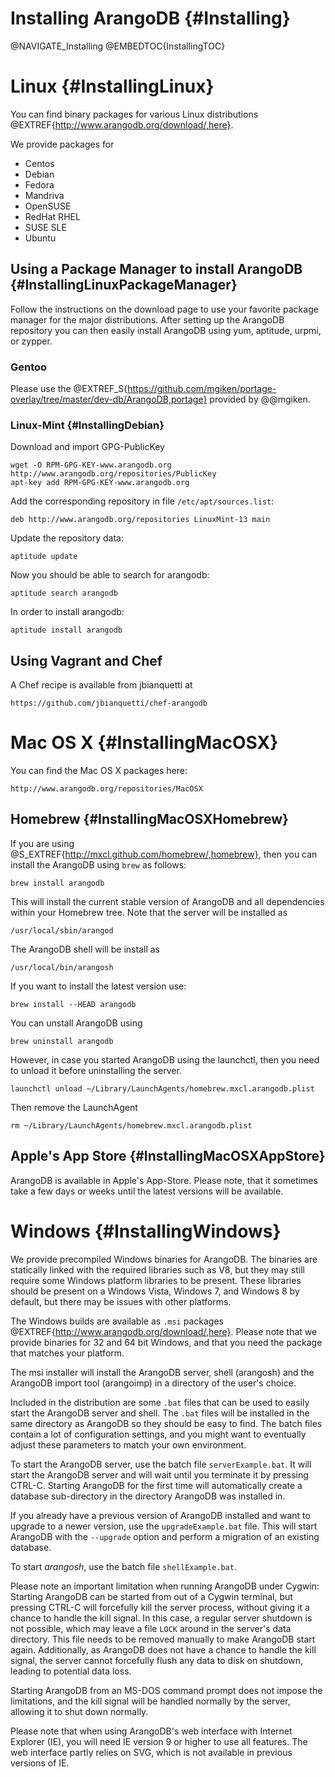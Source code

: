 Installing ArangoDB {#Installing}
=================================

@NAVIGATE_Installing
@EMBEDTOC{InstallingTOC}

Linux {#InstallingLinux}
========================

You can find binary packages for various Linux distributions
@EXTREF{http://www.arangodb.org/download/,here}.

We provide packages for

- Centos
- Debian
- Fedora
- Mandriva
- OpenSUSE
- RedHat RHEL
- SUSE SLE
- Ubuntu

Using a Package Manager to install ArangoDB {#InstallingLinuxPackageManager}
----------------------------------------------------------------------------

Follow the instructions on the download page to use your favorite package manager
for the major distributions. After setting up the ArangoDB repository you can then
easily install ArangoDB using yum, aptitude, urpmi, or zypper.

### Gentoo

Please use the 
@EXTREF_S{https://github.com/mgiken/portage-overlay/tree/master/dev-db/ArangoDB,portage}
provided by @@mgiken.

### Linux-Mint {#InstallingDebian}

Download and import GPG-PublicKey

    wget -O RPM-GPG-KEY-www.arangodb.org http://www.arangodb.org/repositories/PublicKey
    apt-key add RPM-GPG-KEY-www.arangodb.org

Add the corresponding repository in file  `/etc/apt/sources.list`:

    deb http://www.arangodb.org/repositories LinuxMint-13 main

Update the repository data:

    aptitude update

Now you should be able to search for arangodb:

    aptitude search arangodb

In order to install arangodb:

    aptitude install arangodb

Using Vagrant and Chef
----------------------

A Chef recipe is available from jbianquetti at

    https://github.com/jbianquetti/chef-arangodb

Mac OS X {#InstallingMacOSX}
============================

You can find the Mac OS X packages here:

    http://www.arangodb.org/repositories/MacOSX

Homebrew {#InstallingMacOSXHomebrew}
------------------------------------

If you are using @S_EXTREF{http://mxcl.github.com/homebrew/,homebrew},
then you can install the ArangoDB using `brew` as follows:

    brew install arangodb

This will install the current stable version of ArangoDB and all
dependencies within your Homebrew tree. Note that the server will be
installed as

    /usr/local/sbin/arangod

The ArangoDB shell will be install as

    /usr/local/bin/arangosh

If you want to install the latest version use:

    brew install --HEAD arangodb

You can unstall ArangoDB using

    brew uninstall arangodb

However, in case you started ArangoDB using the launchctl, then you
need to unload it before uninstalling the server.

    launchctl unload ~/Library/LaunchAgents/homebrew.mxcl.arangodb.plist

Then remove the LaunchAgent

    rm ~/Library/LaunchAgents/homebrew.mxcl.arangodb.plist


Apple's App Store {#InstallingMacOSXAppStore}
---------------------------------------------

ArangoDB is available in Apple's App-Store. Please note, that it
sometimes take a few days or weeks until the latest versions will be
available.

Windows {#InstallingWindows}
============================

We provide precompiled Windows binaries for ArangoDB. The binaries
are statically linked with the required libraries such as V8, but 
they may still require some Windows platform libraries to be present.
These libraries should be present on a Windows Vista, Windows 7, and
Windows 8 by default, but there may be issues with other platforms.

The Windows builds are available as `.msi` packages 
@EXTREF{http://www.arangodb.org/download/,here}.
Please note that we provide binaries for 32 and 64 bit Windows, and 
that you need the package that matches your platform.

The msi installer will install the ArangoDB server, shell (arangosh) and 
the ArangoDB import tool (arangoimp) in a directory of the user's choice.

Included in the distribution are some `.bat` files that can be used 
to easily start the ArangoDB server and shell. The `.bat` files will be
installed in the same directory as ArangoDB so they should be easy to find.
The batch files contain a lot of configuration settings, and you might want 
to eventually adjust these parameters to match your own environment.

To start the ArangoDB server, use the batch file `serverExample.bat`.
It will start the ArangoDB server and will wait until you terminate it
by pressing CTRL-C. Starting ArangoDB for the first time will automatically
create a database sub-directory in the directory ArangoDB was installed in.

If you already have a previous version of ArangoDB installed and want to
upgrade to a newer version, use the `upgradeExample.bat` file. This will
start ArangoDB with the `--upgrade` option and perform a migration of an
existing database.

To start _arangosh_, use the batch file `shellExample.bat`.

Please note an important limitation when running ArangoDB under Cygwin:
Starting ArangoDB can be started from out of a Cygwin terminal, but pressing
CTRL-C will forcefully kill the server process, without giving it a chance to 
handle the kill signal. In this case, a regular server shutdown is not
possible, which may leave a file `LOCK` around in the server's data directory.
This file needs to be removed manually to make ArangoDB start again. 
Additionally, as ArangoDB does not have a chance to handle the kill signal,
the server cannot forcefully flush any data to disk on shutdown, leading to
potential data loss.

Starting ArangoDB from an MS-DOS command prompt does not impose the 
limitations, and the kill signal will be handled normally by the server, 
allowing it to shut down normally.

Please note that when using ArangoDB's web interface with Internet Explorer
(IE), you will need IE version 9 or higher to use all features. The web 
interface partly relies on SVG, which is not available in previous versions 
of IE.
